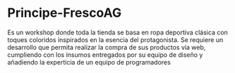 # Principe-FrescoAG
Es un workshop donde toda la tienda se basa en ropa deportiva clásica con toques coloridos inspirados en la esencia del protagonista. Se requiere un desarrollo que permita realizar la compra de sus productos vía web, cumpliendo con los insumos entregados por su equipo de diseño y añadiendo la experticia de un equipo de programadores
